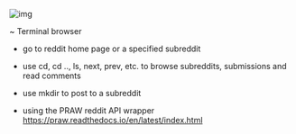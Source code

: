 ![img](https://github.com/khuslen/reddirectory/blob/master/reddirectory.png)

~ Terminal browser

- go to reddit home page or a specified subreddit
- use cd, cd .., ls, next, prev, etc. to browse subreddits, submissions and read comments
- use mkdir to post to a subreddit

- using the PRAW reddit API wrapper https://praw.readthedocs.io/en/latest/index.html

